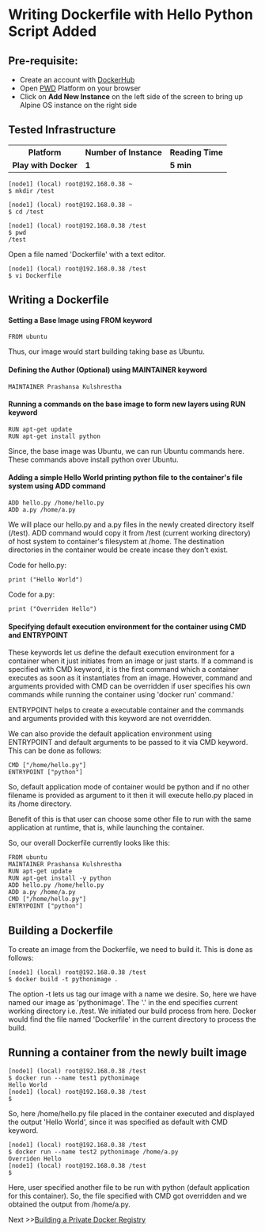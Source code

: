 # Writing Dockerfile with Hello Python Script Added

## Pre-requisite:

- Create an account with [DockerHub](https://hub.docker.com)
- Open [PWD](https://labs.play-with-docker.com/) Platform on your browser 
- Click on **Add New Instance** on the left side of the screen to bring up Alpine OS instance on the right side

## Tested Infrastructure

<table class="tg">
  <tr>
    <th class="tg-yw4l"><b>Platform</b></th>
    <th class="tg-yw4l"><b>Number of Instance</b></th>
    <th class="tg-yw4l"><b>Reading Time</b></th>    
  </tr>
  <tr>
    <td class="tg-yw4l"><b> Play with Docker</b></td>
    <td class="tg-yw4l"><b>1</b></td>
    <td class="tg-yw4l"><b>5 min</b></td>    
  </tr>  
</table>

```
[node1] (local) root@192.168.0.38 ~
$ mkdir /test
```

```
[node1] (local) root@192.168.0.38 ~
$ cd /test
```

```
[node1] (local) root@192.168.0.38 /test
$ pwd
/test
```

Open a file named 'Dockerfile' with a text editor.

```
[node1] (local) root@192.168.0.38 /test
$ vi Dockerfile
```

## Writing a Dockerfile

#### Setting a Base Image using FROM keyword

```
FROM ubuntu
```

Thus, our image would start building taking base as Ubuntu.

#### Defining the Author (Optional) using MAINTAINER keyword

```
MAINTAINER Prashansa Kulshrestha
```

#### Running a commands on the base image to form new layers using RUN keyword

```
RUN apt-get update
RUN apt-get install python
```
Since, the base image was Ubuntu, we can run Ubuntu commands here. These commands above install python over Ubuntu.

#### Adding a simple Hello World printing python file to the container's file system using ADD command

```
ADD hello.py /home/hello.py
ADD a.py /home/a.py
```

We will place our hello.py and a.py files in the newly created directory itself (/test). ADD command would copy it from /test (current working directory) of host system
to container's filesystem at /home. The destination directories in the container would be create incase they don't exist.

Code for hello.py:
```
print ("Hello World")
```

Code for a.py:
```
print ("Overriden Hello")
```

#### Specifying default execution environment for the container using CMD and ENTRYPOINT

These keywords let us define the default execution environment for a container when it just initiates from an image or just starts.
If a command is specified with CMD keyword, it is the first command which a container executes as soon as it instantiates from an image. However, command and arguments provided with CMD can be overridden if user specifies his own commands while running the container using 'docker run' command.'

ENTRYPOINT helps to create a executable container and the commands and arguments provided with this keyword are not overridden.

We can also provide the default application environment using ENTRYPOINT and default arguments to be passed to it via CMD keyword. This can be done as follows:
```
CMD ["/home/hello.py"]
ENTRYPOINT ["python"]
```
So, default application mode of container would be python and if no other filename is provided as argument to it then it will execute hello.py placed in its /home directory.

Benefit of this is that user can choose some other file to run with the same application at runtime, that is, while launching the container.

So, our overall Dockerfile currently looks like this:

```
FROM ubuntu
MAINTAINER Prashansa Kulshrestha
RUN apt-get update
RUN apt-get install -y python
ADD hello.py /home/hello.py
ADD a.py /home/a.py
CMD ["/home/hello.py"]
ENTRYPOINT ["python"]
```

## Building a Dockerfile

To create an image from the Dockerfile, we need to build it. This is done as follows:

```
[node1] (local) root@192.168.0.38 /test
$ docker build -t pythonimage .
```

The option -t lets us tag our image with a name we desire. So, here we have named our image as 'pythonimage'.
The '.' in the end specifies current working directory i.e. /test. We initiated our build process from here. Docker would find the file named 'Dockerfile' in the current directory to process the build.

## Running a container from the newly built image

```
[node1] (local) root@192.168.0.38 /test
$ docker run --name test1 pythonimage
Hello World
[node1] (local) root@192.168.0.38 /test
$
```

So, here /home/hello.py file placed in the container executed and displayed the output 'Hello World', since it was specified as default with CMD keyword.

```
[node1] (local) root@192.168.0.38 /test
$ docker run --name test2 pythonimage /home/a.py
Overriden Hello 
[node1] (local) root@192.168.0.38 /test
$
```
Here, user specified another file to be run with python (default application for this container). So, the file specified with CMD got overridden and we obtained the output from /home/a.py.

Next >>[Building a Private Docker Registry](../../build-private-docker-registry/README.md)
